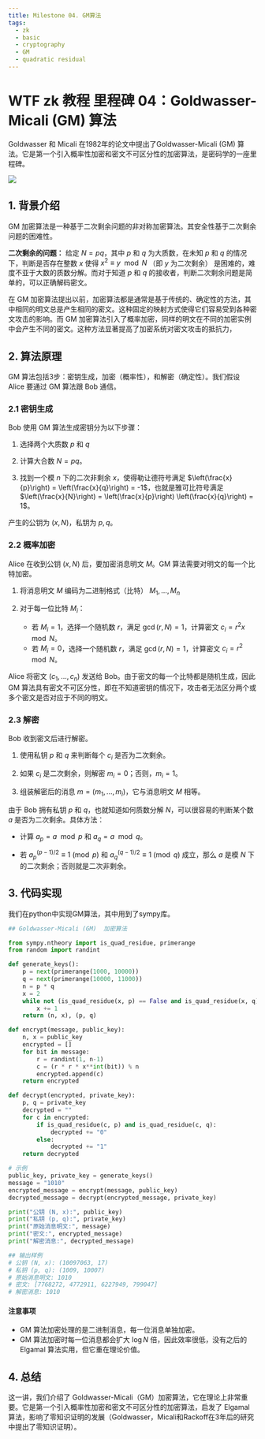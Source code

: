 ```yaml
---
title: Milestone 04. GM算法
tags:
  - zk
  - basic
  - cryptography
  - GM
  - quadratic residual
---
```


# WTF zk 教程 里程碑 04：Goldwasser-Micali (GM) 算法

Goldwasser 和 Micali 在1982年的论文中提出了Goldwasser-Micali (GM) 算法。它是第一个引入概率性加密和密文不可区分性的加密算法，是密码学的一座里程碑。

![](./img/MS04-1.png)

## 1. 背景介绍

GM 加密算法是一种基于二次剩余问题的非对称加密算法。其安全性基于二次剩余问题的困难性。

**二次剩余的问题：** 给定 $N  =pq$，其中 $p$ 和 $q$ 为大质数，在未知 $p$ 和 $q$ 的情况下，判断是否存在整数 $x$ 使得 $x^2 \equiv y \mod N$ （即 $y$ 为二次剩余） 是困难的，难度不亚于大数的质数分解。而对于知道 $p$ 和 $q$ 的接收者，判断二次剩余问题是简单的，可以正确解码密文。

在 GM 加密算法提出以前，加密算法都是通常是基于传统的、确定性的方法，其中相同的明文总是产生相同的密文。这种固定的映射方式使得它们容易受到各种密文攻击的影响。而 GM 加密算法引入了概率加密，同样的明文在不同的加密实例中会产生不同的密文。这种方法显著提高了加密系统对密文攻击的抵抗力，

## 2. 算法原理

GM 算法包括3步：密钥生成，加密（概率性），和解密（确定性）。我们假设 Alice 要通过 GM 算法跟 Bob 通信。

### 2.1 密钥生成

Bob 使用 GM 算法生成密钥分为以下步骤：

1. 选择两个大质数 $p$ 和 $q$

2. 计算大合数 $N = pq$。

3. 找到一个模 $n$ 下的二次非剩余 $x$，使得勒让德符号满足 $\left(\frac{x}{p}\right) = \left(\frac{x}{q}\right) = -1$，也就是雅可比符号满足 $\left(\frac{x}{N}\right) = \left(\frac{x}{p}\right) \left(\frac{x}{q}\right) = 1$。

产生的公钥为 $(x, N)$，私钥为 $p, q$。

### 2.2 概率加密

Alice 在收到公钥 $(x, N)$ 后，要加密消息明文 $M$。GM 算法需要对明文的每一个比特加密。

1. 将消息明文 $M$ 编码为二进制格式（比特） $M_1, ..., M_n$

2. 对于每一位比特 $M_i$：
     - 若 $M_i = 1$，选择一个随机数 $r$，满足 $\gcd(r, N) = 1$，计算密文 $c_i = r^2x \mod N$。
     - 若 $M_i = 0$，选择一个随机数 $r$，满足 $\gcd(r, N) = 1$，计算密文 $c_i = r^2 \mod N$。

Alice 将密文 $(c_1, ..., c_n)$ 发送给 Bob。由于密文的每一个比特都是随机生成，因此 GM 算法具有密文不可区分性，即在不知道密钥的情况下，攻击者无法区分两个或多个密文是否对应于不同的明文。

### 2.3 解密

Bob 收到密文后进行解密。

1. 使用私钥 $p$ 和 $q$ 来判断每个 $c_i$ 是否为二次剩余。

2. 如果 $c_i$ 是二次剩余，则解密 $m_i = 0$；否则，$m_i = 1$。

3. 组装解密后的消息 $m = (m_1, ..., m_i)$，它与消息明文 $M$ 相等。

由于 Bob 拥有私钥 $p$ 和 $q$，也就知道如何质数分解 $N$，可以很容易的判断某个数 $a$ 是否为二次剩余。具体方法：

- 计算 $a_p = a \mod{p}$ 和 $a_q = a \mod{q}$。

- 若 $a_p^{(p-1)/2} \equiv 1 \pmod{p}$ 和 $a_q^{(q-1)/2} \equiv 1 \pmod{q}$ 成立，那么 $a$ 是模 $N$ 下的二次剩余；否则就是二次非剩余。


## 3. 代码实现

我们在python中实现GM算法，其中用到了sympy库。

```python
## Goldwasser-Micali (GM)  加密算法

from sympy.ntheory import is_quad_residue, primerange
from random import randint

def generate_keys():
    p = next(primerange(1000, 10000))
    q = next(primerange(10000, 11000))
    n = p * q
    x = 2
    while not (is_quad_residue(x, p) == False and is_quad_residue(x, q) == False):
        x += 1
    return (n, x), (p, q)

def encrypt(message, public_key):
    n, x = public_key
    encrypted = []
    for bit in message:
        r = randint(1, n-1)
        c = (r * r * x**int(bit)) % n
        encrypted.append(c)
    return encrypted

def decrypt(encrypted, private_key):
    p, q = private_key
    decrypted = ""
    for c in encrypted:
        if is_quad_residue(c, p) and is_quad_residue(c, q):
            decrypted += "0"
        else:
            decrypted += "1"
    return decrypted

# 示例
public_key, private_key = generate_keys()
message = "1010"
encrypted_message = encrypt(message, public_key)
decrypted_message = decrypt(encrypted_message, private_key)

print("公钥 (N, x):", public_key)
print("私钥 (p, q):", private_key)
print("原始消息明文:", message)
print("密文:", encrypted_message)
print("解密消息:", decrypted_message)

## 输出样例
# 公钥 (N, x): (10097063, 17)
# 私钥 (p, q): (1009, 10007)
# 原始消息明文: 1010
# 密文: [7768272, 4772911, 6227949, 799047]
# 解密消息: 1010
```

#### 注意事项
- GM 算法加密处理的是二进制消息，每一位消息单独加密。
- GM 算法加密时每一位消息都会扩大 $\log{N}$ 倍，因此效率很低，没有之后的 Elgamal 算法实用，但它重在理论价值。

## 4. 总结

这一讲，我们介绍了 Goldwasser-Micali（GM）加密算法，它在理论上非常重要。它是第一个引入概率性加密和密文不可区分性的加密算法，启发了 Elgamal 算法，影响了零知识证明的发展（Goldwasser，Micali和Rackoff在3年后的研究中提出了零知识证明）。
